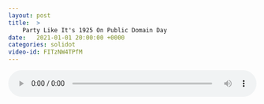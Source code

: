 ```yaml
---
layout: post
title:  >
    Party Like It's 1925 On Public Domain Day
date:   2021-01-01 20:00:00 +0000
categories: solidot
video-id: FITzNW4TPfM
---
```


<audio src="/assets/f6be579a16e970dd982a76724acfb5de.mp3" style="width: 100%;" controls></audio>

